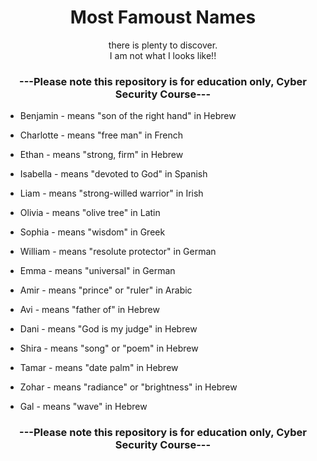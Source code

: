 <!DOCTYPE html>
<html lang="en">
<head>
    <meta charset="UTF-8">
    <meta http-equiv="X-UA-Compatible" content="IE=edge">
    <meta name="viewport" content="width=device-width, initial-scale=1.0">
</head>
<body>
    <class = "Name"><h1><center>Most Famoust Names</center></h1></class>
    <div><p><center>
        there is plenty to discover.<br>
        I am not what I looks like!!
    </center></p></div>
    <h3><center>---Please note this repository is for education only, Cyber Security Course---</center></h3>
    <div>
        <ul>
            <li = "Olivia" alt=""><p>Benjamin - means "son of the right hand" in Hebrew</p></li>
            <li = "Charlotte" alt=""><p>Charlotte - means "free man" in French</p></li>
            <li = "Ethan" alt=""><p>Ethan - means "strong, firm" in Hebrew</p></li>
            <li = "Isabella" alt=""><p>Isabella - means "devoted to God" in Spanish</p></li>
            <li = "Liam" alt =""><p>Liam - means "strong-willed warrior" in Irish</p></li>
            <li = "Olivia" alt=""><p>Olivia - means "olive tree" in Latin</p></li>
            <li = "Sophia" alt=""><p>Sophia - means "wisdom" in Greek</p></li>
            <li = "William" alt=""><p>William - means "resolute protector" in German</p></li>
            <li = "Emma" alt=""><p>Emma - means "universal" in German</p></li>
            <li = "Amir" alt="Happy Birthday Amir!"><p>Amir - means "prince" or "ruler" in Arabic</p></li>
            <li = "Avi" alt=""><p>Avi - means "father of" in Hebrew</p></li>
            <li = "Dani" alt=""><p>Dani - means "God is my judge" in Hebrew</p></li>
            <li = "Shira" alt=""><p>Shira - means "song" or "poem" in Hebrew</p></li>
            <li = "Tamar" alt=""><p>Tamar - means "date palm" in Hebrew</p></li>
            <li = "Zphar" alt=""><p>Zohar - means "radiance" or "brightness" in Hebrew</p></li>
            <li = "gal" alt=""><p>Gal - means "wave" in Hebrew</p></li>
        </ul>
    </div>
    <div>
        <h3><center>---Please note this repository is for education only, Cyber Security Course---</center></h3>
    </div>
</body>
</html>
